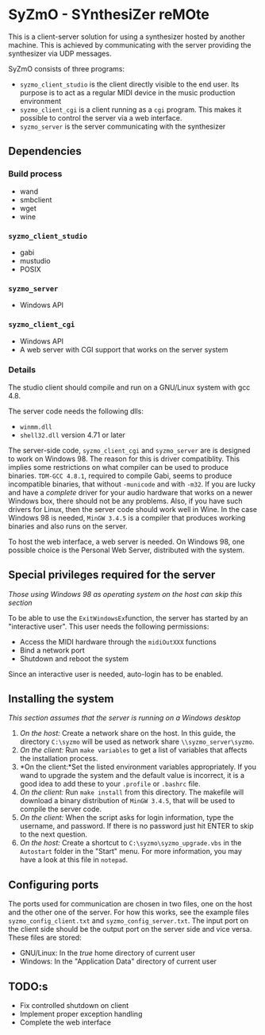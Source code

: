 SyZmO - SYnthesiZer reMOte
===========================
This is a client-server solution for using a synthesizer hosted by another machine. This is achieved by communicating with the server providing the synthesizer via UDP messages.

SyZmO consists of three programs:

 * `syzmo_client_studio` is the client directly visible to the end user. Its purpose is to act as a regular MIDI device in the music production environment
 * `syzmo_client_cgi` is a client running as a `cgi` program. This makes it possible to control the server via a web interface.
 * `syzmo_server` is the server communicating with the synthesizer

Dependencies
------------
### Build process
 * wand
 * smbclient
 * wget
 * wine

### `syzmo_client_studio`
 * gabi
 * mustudio
 * POSIX

### `syzmo_server`
 * Windows API

### `syzmo_client_cgi`
 * Windows API
 * A web server with CGI support that works on the server system

### Details
The studio client should compile and run on a GNU/Linux system with gcc 4.8.

The server code needs the following dlls:
 * `winmm.dll`
 * `shell32.dll` version 4.71 or later

The server-side code, `syzmo_client_cgi` and `syzmo_server` are is designed to work on Windows 98. The reason for this is driver compatiblity. This implies some restrictions on what compiler can be used to produce binaries. `TDM-GCC 4.8.1`, required to compile Gabi, seems to produce incompatible binaries, that without `-municode` and with `-m32`. If you are lucky and have a *complete* driver for your audio hardware that works on a newer Windows box, there should not be any problems. Also, if you have such drivers for Linux, then the server code should work well in Wine. In the case Windows 98 is needed, `MinGW 3.4.5` is a compiler that produces working binaries and also runs on the server.

To host the web interface, a web server is needed. On Windows 98, one possible choice is the Personal Web Server, distributed with the system.

Special privileges required for the server
------------------------------------------
*Those using Windows 98 as operating system on the host can skip this section*

To be able to use the `ExitWindowsEx`function, the server has started by an "interactive user". This user needs the following permissions:

 * Access the MIDI hardware through the `midiOutXXX` functions
 * Bind a network port
 * Shutdown and reboot the system

Since an interactive user is needed, auto-login has to be enabled.

Installing the system
---------------------
*This section assumes that the server is running on a Windows desktop*

 1. *On the host:* Create a network share on the host. In this guide, the directory `C:\syzmo` will be used as network share `\\syzmo_server\syzmo`.
 2. *On the client:* Run `make variables` to get a list of variables that affects the installation process.
 3. *On the client:*Set the listed environment variables appropriately. If you wand to upgrade the system and the default value is incorrect, it is a good idea to add these to your `.profile` or `.bashrc` file.
 4. *On the client:* Run `make install` from this directory. The makefile will download a binary distribution of `MinGW 3.4.5`, that will be used to compile the server code.
 5. *On the client:* When the script asks for login information, type the username, and password. If there is no password just hit ENTER to skip to the next question.
 6. *On the host:* Create a shortcut to `C:\syzmo\syzmo_upgrade.vbs` in the `Autostart` folder in the "Start" menu. For more information, you may have a look at this file in `notepad`.

Configuring ports
-----------------
The ports used for communication are chosen in two files, one on the host and the other one of the server. For how this works, see the example files `syzmo_config_client.txt` and `syzmo_config_server.txt`. The input port on the client side should be the output port on the server side and vice versa. These files are stored:

 * GNU/Linux: In the *true* home directory of current user
 * Windows: In the "Application Data" directory of current user

TODO:s
------
 * Fix controlled shutdown on client
 * Implement proper exception handling
 * Complete the web interface

